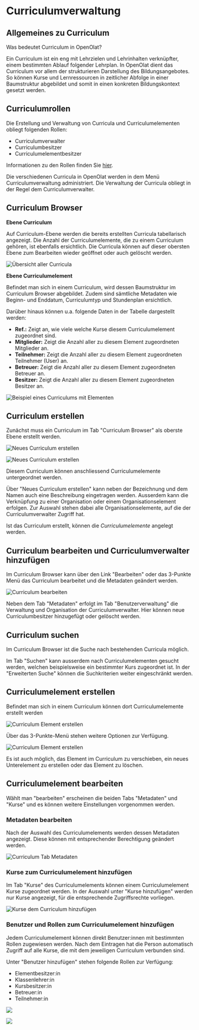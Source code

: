 # Curriculumverwaltung

## Allgemeines zu Curriculum

Was bedeutet Curriculum in OpenOlat?

Ein Curriculum ist ein eng mit Lehrzielen und Lehrinhalten verknüpfter, einem bestimmten Ablauf folgender Lehrplan. In OpenOlat dient das Curriculum vor allem der strukturieren Darstellung des Bildungsangebotes. So können Kurse und Lernressourcen in zeitlicher Abfolge in einer Baumstruktur abgebildet und somit in einen konkreten Bildungskontext gesetzt werden.

## Curriculumrollen

Die Erstellung und Verwaltung von Curricula und Curriculumelementen obliegt folgenden Rollen:

* Curriculumverwalter
* Curriculumbesitzer
* Curriculumelementbesitzer

Informationen zu den Rollen finden Sie [hier](../basic_concepts/Authorisation_Concept.de.md).

Die verschiedenen Curricula in OpenOlat werden in dem Menü Curriculumverwaltung administriert. Die Verwaltung der Curricula obliegt in der Regel dem Curriculumverwalter.

## Curriculum Browser

**Ebene Curriculum**

Auf Curriculum-Ebene werden die bereits erstellten Curricula tabellarisch angezeigt. Die Anzahl der Curriculumelemente, die zu einem Curriculum gehören, ist ebenfalls ersichtlich. Die Curricula können auf dieser obersten Ebene zum Bearbeiten wieder geöffnet oder auch gelöscht werden.

![Übersicht aller Curricula](assets/Curriculum_Browser.png)

**Ebene Curriculumelement**

Befindet man sich in einem Curriculum, wird dessen Baumstruktur im Curriculum Browser abgebildet. Zudem sind sämtliche Metadaten wie Beginn- und Enddatum, Curriculumtyp und Stundenplan ersichtlich.

Darüber hinaus können u.a. folgende Daten in der Tabelle dargestellt werden:

* **Ref.:** Zeigt an, wie viele welche Kurse diesem Curriculumelement zugeordnet sind.
* **Mitglieder:** Zeigt die Anzahl aller zu diesem Element zugeordneten Mitglieder an.
* **Teilnehmer:** Zeigt die Anzahl aller zu diesem Element zugeordneten Teilnehmer (User) an.
* **Betreuer:** Zeigt die Anzahl aller zu diesem Element zugeordneten Betreuer an.
* **Besitzer:** Zeigt die Anzahl aller zu diesem Element zugeordneten Besitzer an.

![Beispiel eines Curriculums mit Elementen](assets/Curriculum_Element.png)

## Curriculum erstellen

Zunächst muss ein Curriculum im Tab "Curriculum Browser" als oberste Ebene erstellt werden. 

![Neues Curriculum erstellen](assets/Curriculum_erstellen.png)

![Neues Curriculum erstellen](assets/Curr_Verw_NeuesCurr_DE.png)

Diesem Curriculum können anschliessend Curriculumelemente untergeordnet werden.

Über "Neues Curriculum erstellen" kann neben der Bezeichnung und dem Namen auch eine Beschreibung eingetragen werden. Ausserdem kann die Verknüpfung zu einer Organisation oder einem Organisationselement erfolgen. Zur Auswahl stehen dabei alle Organisationselemente, auf die der Curriculumverwalter Zugriff hat.

Ist das Curriculum erstellt, können die *Curriculumelemente* angelegt werden.


## Curriculum bearbeiten und Curriculumverwalter hinzufügen

Im Curriculum Browser kann über den Link "Bearbeiten" oder das 3-Punkte Menü das Curriculum bearbeitet und die Metadaten geändert werden.

![Curriculum bearbeiten](assets/Curriculum_bearbeiten1.png)

Neben dem Tab "Metadaten" erfolgt im Tab "Benutzerverwaltung" die Verwaltung und Organisation der Curriculumverwalter. Hier können neue Curriculumbesitzer hinzugefügt oder gelöscht werden. 

## Curriculum suchen

Im Curriculum Browser ist die Suche nach bestehenden Curricula möglich.

Im Tab "Suchen" kann ausserdem nach Curriculumelementen gesucht werden, welchen beispielsweise ein bestimmter Kurs zugeordnet ist. In der "Erweiterten Suche" können die Suchkriterien weiter eingeschränkt werden.

## Curriculumelement erstellen
Befindet man sich in einem Curriculum können dort Curriculumelemente erstellt werden

![Curriculum Element erstellen](assets/Curriculumelement_erstellen.jpg)

Über das 3-Punkte-Menü stehen weitere Optionen zur Verfügung. 

![Curriculum Element erstellen](assets/Curriculum_Elemenet_organisieren.jpg)

Es ist auch möglich, das Element im Curriculum zu verschieben, ein neues Unterelement zu erstellen oder das Element zu löschen.


## Curriculumelement bearbeiten

Wählt man "bearbeiten" erscheinen die beiden Tabs "Metadaten" und "Kurse" und es können weitere Einstellungen vorgenommen werden. 


### Metadaten bearbeiten

Nach der Auswahl des Curriculumelements werden dessen Metadaten angezeigt. Diese können mit entsprechender Berechtigung geändert werden.

![Curriculum Tab Metadaten](assets/Curriculum_Metadaten.png)

### Kurse zum Curriculumelement hinzufügen

Im Tab "Kurse" des Curriculumelements können einem Curriculumelement Kurse zugeordnet werden. In der Auswahl unter "Kurse hinzufügen" werden nur Kurse angezeigt, für die entsprechende Zugriffsrechte vorliegen.

![Kurse dem Curriculum hinzufügen](assets/Curriculum_Kurse_hinzu.png)

### Benutzer und Rollen zum Curriculumelement hinzufügen

Jedem Curriculumelement können direkt Benutzer:innen mit bestimmten Rollen zugewiesen werden. Nach dem Eintragen hat die Person automatisch Zugriff auf alle Kurse, die mit dem jeweiligen Curriculum verbunden sind.

Unter "Benutzer hinzufügen" stehen folgende Rollen zur Verfügung:

* Elementbesitzer:in
* Klassenlehrer:in
* Kursbesitzer:in
* Betreuer:in
* Teilnehmer:in

![](assets/Curriculum_Benutzer_hinzufuegen.png)

![](assets/Curriculum_Benutzer_hinzufuegen1.png)
